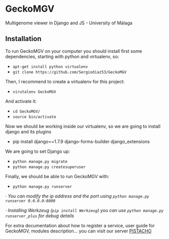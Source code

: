 # GeckoMGV
Multigenome viewer in Django and JS - University of Málaga

## Installation

To run GeckoMGV on your computer you should install first some dependencies, starting with python and virtualenv, so:

* `apt-get install python virtualenv`
* `git clone https://github.com/Sergiodiaz53/GeckoMGV`

Then, I recommend to create a virtualenv for this project:

* `virutalenv GeckoMGV `

And activate it:

* `cd GeckoMGV/`
* `source bin/activate`

Now we should be working inside our virtualenv, so we are going to install django and its plugins

* pip install django==1.7.9 django-forms-builder django_extensions

We are going to set Django up:

* `python manage.py migrate`
* `python manage.py createsuperuser`

Finally, we should be able to run GeckoMGV with:

* `python manage.py runserver`

*· You can modify the ip address and the port using `python manage.py runserver 0.0.0.0:8000`*

*· Installing Werkzeug (`pip install Werkzeug`) you can use `python manage.py runserver_plus` for debug details*

For extra documentation about how to register a service, user guide for GeckoMGV, modules description... you can visit our server [PISTACHO](https://pistacho.ac.uma.es)
